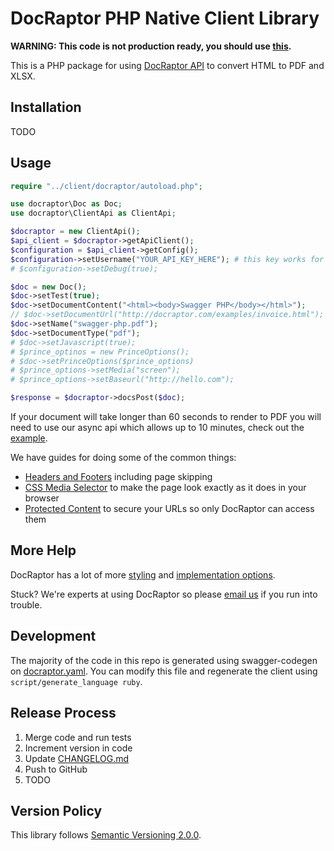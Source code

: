 # DocRaptor PHP Native Client Library

**WARNING: This code is not production ready, you should use [this](https://docraptor.com/documentatino/php).**

This is a PHP package for using [DocRaptor API](http://docraptor.com/documentation) to convert HTML to PDF and XLSX.

## Installation

TODO

## Usage

```php
require "../client/docraptor/autoload.php";

use docraptor\Doc as Doc;
use docraptor\ClientApi as ClientApi;

$docraptor = new ClientApi();
$api_client = $docraptor->getApiClient();
$configuration = $api_client->getConfig();
$configuration->setUsername("YOUR_API_KEY_HERE"); # this key works for test documents
# $configuration->setDebug(true);

$doc = new Doc();
$doc->setTest(true);                                                   # test documents are free but watermarked
$doc->setDocumentContent("<html><body>Swagger PHP</body></html>");     # supply content directly
// $doc->setDocumentUrl("http://docraptor.com/examples/invoice.html"); # or use a url
$doc->setName("swagger-php.pdf");                                      # help you find a document later
$doc->setDocumentType("pdf");                                          # pdf or xls or xlsx
# $doc->setJavascript(true);                                           # enable JavaScript processing
# $prince_optinos = new PrinceOptions();
# $doc->setPrinceOptions($prince_options)
# $prince_options->setMedia("screen");                                 # use screen styles instead of print styles
# $prince_options->setBaseurl("http://hello.com");                     # pretend URL when using document_content

$response = $docraptor->docsPost($doc);
```

If your document will take longer than 60 seconds to render to PDF you will need to use our async api which allows up to 10 minutes, check out the [example](example/async.php).


We have guides for doing some of the common things:
* [Headers and Footers](https://docraptor.com/documentation/style#pdf-headers-footers) including page skipping
* [CSS Media Selector](https://docraptor.com/documentation/api#api_basic_pdf) to make the page look exactly as it does in your browser
* [Protected Content](https://docraptor.com/documentation/api#api_advanced_pdf) to secure your URLs so only DocRaptor can access them

## More Help

DocRaptor has a lot of more [styling](https://docraptor.com/documentation/style) and [implementation options](https://docraptor.com/documentation/api).

Stuck? We're experts at using DocRaptor so please [email us](mailto:support@docraptor.com) if you run into trouble.


## Development

The majority of the code in this repo is generated using swagger-codegen on [docraptor.yaml](docraptor.yaml). You can modify this file and regenerate the client using `script/generate_language ruby`.

## Release Process

1. Merge code and run tests
2. Increment version in code
3. Update [CHANGELOG.md](CHANGELOG.md)
4. Push to GitHub
5. TODO

## Version Policy

This library follows [Semantic Versioning 2.0.0](http://semver.org).
